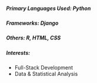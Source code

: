 ##### Primary Languages Used: Python
##### Frameworks: Django
##### Others: R, HTML, CSS 

##### Interests:
* Full-Stack Development
* Data & Statistical Analysis
